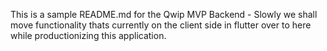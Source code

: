 This is a sample README.md for the Qwip MVP Backend - Slowly we shall move functionality thats currently on the client side in flutter over to here while productionizing this application. 
